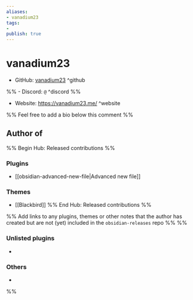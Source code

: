 ```yaml
---
aliases:
- vanadium23
tags: 
- 
publish: true
---
```


# vanadium23

- GitHub: [vanadium23](https://github.com/vanadium23/) ^github

%% - Discord: `@` ^discord %%

- Website: <https://vanadium23.me/> ^website

<!-- - [[Publish sites|Publish site]]: ^publish -->

%% Feel free to add a bio below this comment %%


## Author of

%% Begin Hub: Released contributions %%
### Plugins
- [[obsidian-advanced-new-file|Advanced new file]]

### Themes
- [[Blackbird]]
%% End Hub: Released contributions %%

%% Add links to any plugins, themes or other notes that the author has created but are not (yet) included in the `obsidian-releases` repo %%
%%
### Unlisted plugins

- 

### Others

- 
%%

<!--
## Sponsor this author

- [[GitHub sponsors]]: [Sponsor @vanadium23 on GitHub Sponsors](https://github.com/sponsors/vanadium23) ^github-sponsor
- [[Buy me a coffee]]: ^buy-me-a-coffee
- [[PayPal]]: ^paypal
- [[Patreon]]: ^patreon

-->

<!--
## Follow this author

- [[YouTube Channels|On YouTube]]: ^youtube
- Twitter: ^twitter
- ...
-->